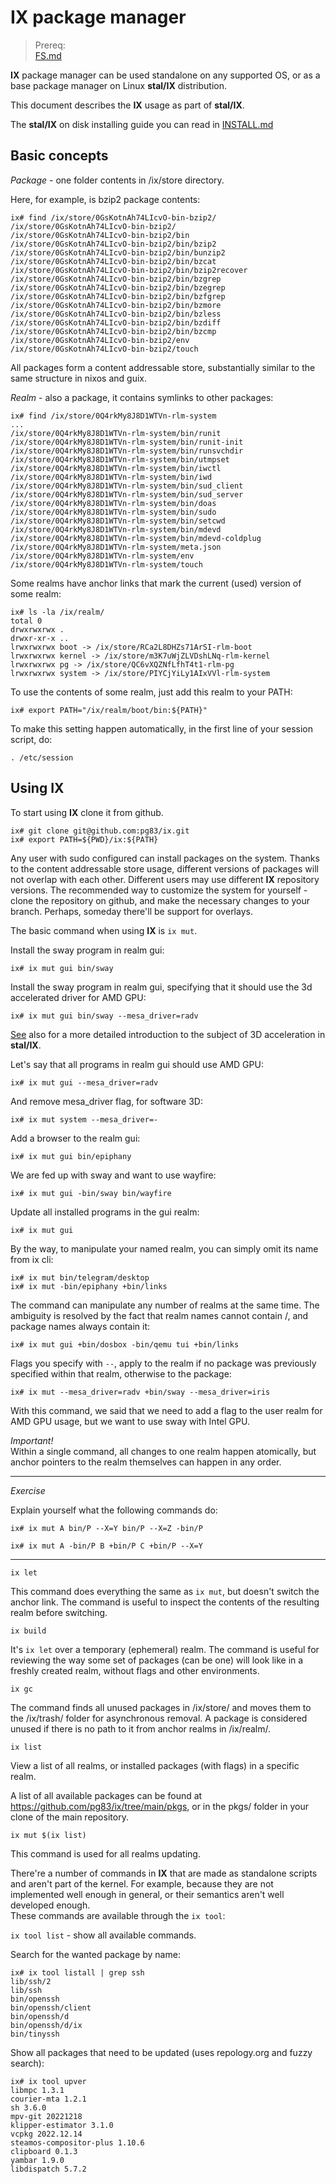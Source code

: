 # IX package manager

> Prereq:<br>
> [FS.md](FS.md)<br>


**IX** package manager can be used standalone on any supported OS, or as a base package manager on Linux **stal/IX** distribution.

This document describes the **IX** usage as part of **stal/IX**.

The **stal/IX** on disk installing guide you can read in [INSTALL.md](INSTALL.md)

## Basic concepts

*Package* - one folder contents in /ix/store directory.

Here, for example, is bzip2 package contents:

```
ix# find /ix/store/0GsKotnAh74LIcvO-bin-bzip2/
/ix/store/0GsKotnAh74LIcvO-bin-bzip2/
/ix/store/0GsKotnAh74LIcvO-bin-bzip2/bin
/ix/store/0GsKotnAh74LIcvO-bin-bzip2/bin/bzip2
/ix/store/0GsKotnAh74LIcvO-bin-bzip2/bin/bunzip2
/ix/store/0GsKotnAh74LIcvO-bin-bzip2/bin/bzcat
/ix/store/0GsKotnAh74LIcvO-bin-bzip2/bin/bzip2recover
/ix/store/0GsKotnAh74LIcvO-bin-bzip2/bin/bzgrep
/ix/store/0GsKotnAh74LIcvO-bin-bzip2/bin/bzegrep
/ix/store/0GsKotnAh74LIcvO-bin-bzip2/bin/bzfgrep
/ix/store/0GsKotnAh74LIcvO-bin-bzip2/bin/bzmore
/ix/store/0GsKotnAh74LIcvO-bin-bzip2/bin/bzless
/ix/store/0GsKotnAh74LIcvO-bin-bzip2/bin/bzdiff
/ix/store/0GsKotnAh74LIcvO-bin-bzip2/bin/bzcmp
/ix/store/0GsKotnAh74LIcvO-bin-bzip2/env
/ix/store/0GsKotnAh74LIcvO-bin-bzip2/touch
```

All packages form a content addressable store, substantially similar to the same structure in nixos and guix.

*Realm* - also a package, it contains symlinks to other packages:

```
ix# find /ix/store/0Q4rkMy8J8D1WTVn-rlm-system
...
/ix/store/0Q4rkMy8J8D1WTVn-rlm-system/bin/runit
/ix/store/0Q4rkMy8J8D1WTVn-rlm-system/bin/runit-init
/ix/store/0Q4rkMy8J8D1WTVn-rlm-system/bin/runsvchdir
/ix/store/0Q4rkMy8J8D1WTVn-rlm-system/bin/utmpset
/ix/store/0Q4rkMy8J8D1WTVn-rlm-system/bin/iwctl
/ix/store/0Q4rkMy8J8D1WTVn-rlm-system/bin/iwd
/ix/store/0Q4rkMy8J8D1WTVn-rlm-system/bin/sud_client
/ix/store/0Q4rkMy8J8D1WTVn-rlm-system/bin/sud_server
/ix/store/0Q4rkMy8J8D1WTVn-rlm-system/bin/doas
/ix/store/0Q4rkMy8J8D1WTVn-rlm-system/bin/sudo
/ix/store/0Q4rkMy8J8D1WTVn-rlm-system/bin/setcwd
/ix/store/0Q4rkMy8J8D1WTVn-rlm-system/bin/mdevd
/ix/store/0Q4rkMy8J8D1WTVn-rlm-system/bin/mdevd-coldplug
/ix/store/0Q4rkMy8J8D1WTVn-rlm-system/meta.json
/ix/store/0Q4rkMy8J8D1WTVn-rlm-system/env
/ix/store/0Q4rkMy8J8D1WTVn-rlm-system/touch
```

Some realms have anchor links that mark the current (used) version of some realm:

```
ix# ls -la /ix/realm/
total 0
drwxrwxrwx .
drwxr-xr-x ..
lrwxrwxrwx boot -> /ix/store/RCa2L8DHZs71ArSI-rlm-boot
lrwxrwxrwx kernel -> /ix/store/m3K7uWjZLVDshLNq-rlm-kernel
lrwxrwxrwx pg -> /ix/store/QC6vXQZNfLfhT4t1-rlm-pg
lrwxrwxrwx system -> /ix/store/PIYCjYiLy1AIxVVl-rlm-system
```

To use the contents of some realm, just add this realm to your PATH:

```
ix# export PATH="/ix/realm/boot/bin:${PATH}"
```

To make this setting happen automatically, in the first line of your session script, do:

```
. /etc/session
```

## Using IX

To start using **IX** clone it from github.

```
ix# git clone git@github.com:pg83/ix.git
ix# export PATH=${PWD}/ix:${PATH}
```

Any user with sudo configured can install packages on the system. Thanks to the content addressable store usage, different versions of packages will not overlap with each other. Different users may use different **IX** repository versions. The recommended way to customize the system for yourself - clone the repository on github, and make the necessary changes to your branch. Perhaps, someday there'll be support for overlays.

The basic command when using **IX** is `ix mut`.

Install the sway program in realm gui:

```
ix# ix mut gui bin/sway
```

Install the sway program in realm gui, specifying that it should use the 3d accelerated driver for AMD GPU:

```
ix# ix mut gui bin/sway --mesa_driver=radv
```

[See](ACCEL.md) also for a more detailed introduction to the subject of 3D acceleration in **stal/IX**.

Let's say that all programs in realm gui should use AMD GPU:

```
ix# ix mut gui --mesa_driver=radv
```

And remove mesa_driver flag, for software 3D:

```
ix# ix mut system --mesa_driver=-
```

Add a browser to the realm gui:

```
ix# ix mut gui bin/epiphany
```

We are fed up with sway and want to use wayfire:

```
ix# ix mut gui -bin/sway bin/wayfire
```

Update all installed programs in the gui realm:

```
ix# ix mut gui
```

By the way, to manipulate your named realm, you can simply omit its name from ix cli:

```
ix# ix mut bin/telegram/desktop
ix# ix mut -bin/epiphany +bin/links
```

The command can manipulate any number of realms at the same time. The ambiguity is resolved by the fact that realm names cannot contain /, and package names always contain it:

```
ix# ix mut gui +bin/dosbox -bin/qemu tui +bin/links
```

Flags you specify with `--`, apply to the realm if no package was previously specified within that realm, otherwise to the package:

```
ix# ix mut --mesa_driver=radv +bin/sway --mesa_driver=iris
```

With this command, we said that we need to add a flag to the user realm for AMD GPU usage, but we want to use sway with Intel GPU.

*Important!*<br>
Within a single command, all changes to one realm happen atomically, but anchor pointers to the realm themselves can happen in any order.

---

*Exercise*

Explain yourself what the following commands do:

```
ix# ix mut A bin/P --X=Y bin/P --X=Z -bin/P
```

```
ix# ix mut A -bin/P B +bin/P C +bin/P --X=Y
```

---

`ix let`

This command does everything the same as `ix mut`, but doesn't switch the anchor link. The command is useful to inspect the contents of the resulting realm before switching.

`ix build`

It's `ix let` over a temporary (ephemeral) realm. The command is useful for reviewing the way some set of packages (can be one) will look like in a freshly created realm, without flags and other environments.

`ix gc`

The command finds all unused packages in /ix/store/ and moves them to the /ix/trash/ folder for asynchronous removal. A package is considered unused if there is no path to it from anchor realms in /ix/realm/.

`ix list`

View a list of all realms, or installed packages (with flags) in a specific realm.

A list of all available packages can be found at https://github.com/pg83/ix/tree/main/pkgs, or in the pkgs/ folder in your clone of the main repository.

`ix mut $(ix list)`

This command is used for all realms updating.

There're a number of commands in **IX** that are made as standalone scripts and aren't part of the kernel. For example, because they are not implemented well enough in general, or their semantics aren't well developed enough.<br>
These commands are available through the `ix tool`:

`ix tool list` - show all available commands.

Search for the wanted package by name:

```
ix# ix tool listall | grep ssh
lib/ssh/2
lib/ssh
bin/openssh
bin/openssh/client
bin/openssh/d
bin/openssh/d/ix
bin/tinyssh
```

Show all packages that need to be updated (uses repology.org and fuzzy search):

```
ix# ix tool upver
libmpc 1.3.1
courier-mta 1.2.1
sh 3.6.0
mpv-git 20221218
klipper-estimator 3.1.0
vcpkg 2022.12.14
steamos-compositor-plus 1.10.6
clipboard 0.1.3
yambar 1.9.0
libdispatch 5.7.2
